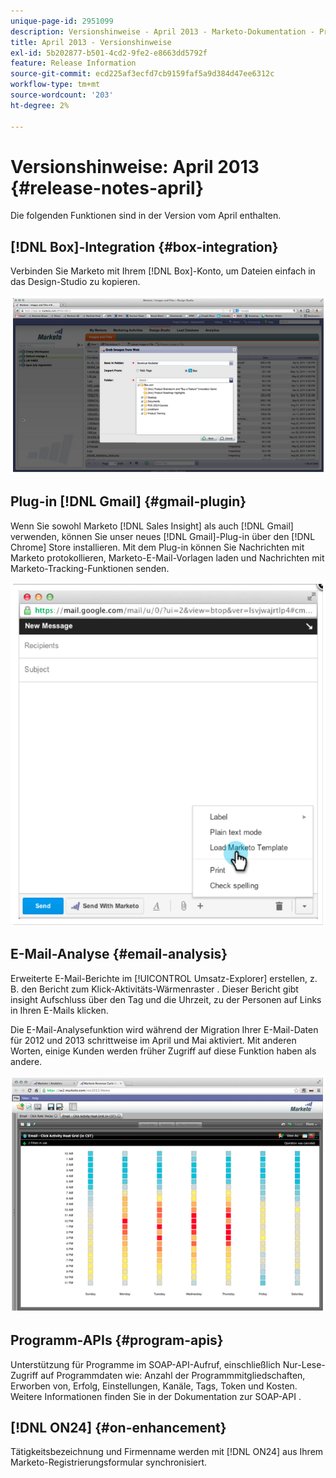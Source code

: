 ```yaml
---
unique-page-id: 2951099
description: Versionshinweise - April 2013 - Marketo-Dokumentation - Produktdokumentation
title: April 2013 - Versionshinweise
exl-id: 5b202877-b501-4cd2-9fe2-e8663dd5792f
feature: Release Information
source-git-commit: ecd225af3ecfd7cb9159faf5a9d384d47ee6312c
workflow-type: tm+mt
source-wordcount: '203'
ht-degree: 2%

---
```


# Versionshinweise: April 2013 {#release-notes-april}

Die folgenden Funktionen sind in der Version vom April enthalten.

## [!DNL Box]-Integration {#box-integration}

Verbinden Sie Marketo mit Ihrem [!DNL Box]-Konto, um Dateien einfach in das Design-Studio zu kopieren.

![](assets/image2014-9-22-15-3a47-3a56.png)

## Plug-in [!DNL Gmail] {#gmail-plugin}

Wenn Sie sowohl Marketo [!DNL Sales Insight] als auch [!DNL Gmail] verwenden, können Sie unser neues [!DNL Gmail]-Plug-in über den [!DNL Chrome] Store installieren. Mit dem Plug-in können Sie Nachrichten mit Marketo protokollieren, Marketo-E-Mail-Vorlagen laden und Nachrichten mit Marketo-Tracking-Funktionen senden.

![](assets/image2014-9-22-15-3a48-3a57.png)

## E-Mail-Analyse {#email-analysis}

Erweiterte E-Mail-Berichte im [!UICONTROL Umsatz-Explorer] erstellen, z. B. den Bericht zum Klick-Aktivitäts-Wärmenraster . Dieser Bericht gibt insight Aufschluss über den Tag und die Uhrzeit, zu der Personen auf Links in Ihren E-Mails klicken.

Die E-Mail-Analysefunktion wird während der Migration Ihrer E-Mail-Daten für 2012 und 2013 schrittweise im April und Mai aktiviert. Mit anderen Worten, einige Kunden werden früher Zugriff auf diese Funktion haben als andere.

![](assets/image2014-9-22-15-3a49-3a16.png)

## Programm-APIs {#program-apis}

Unterstützung für Programme im SOAP-API-Aufruf, einschließlich Nur-Lese-Zugriff auf Programmdaten wie: Anzahl der Programmmitgliedschaften, Erworben von, Erfolg, Einstellungen, Kanäle, Tags, Token und Kosten. Weitere Informationen finden Sie in der Dokumentation zur SOAP-API .

## [!DNL ON24] {#on-enhancement}

Tätigkeitsbezeichnung und Firmenname werden mit [!DNL ON24] aus Ihrem Marketo-Registrierungsformular synchronisiert.

